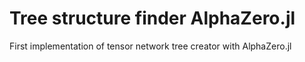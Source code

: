 # Tree structure finder AlphaZero.jl
First implementation of tensor network tree creator with AlphaZero.jl
